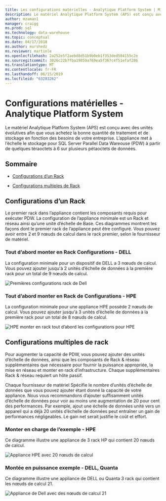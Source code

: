 ```yaml
---
title: Les configurations matérielles - Analytique Platform System | Microsoft Docs
description: Le matériel Analytique Platform System (APS) est conçu avec des unités évolutives afin que vous achetez la bonne quantité de traitement et de stockage en fonction des besoins de votre entreprise. L’appliance met à l’échelle le stockage pour Parallel Data Warehouse à partir de quelques téraoctets à 6 sur plusieurs pétaoctets de données.
author: mzaman1
manager: craigg
ms.prod: sql
ms.technology: data-warehouse
ms.topic: conceptual
ms.date: 04/17/2018
ms.author: murshedz
ms.reviewer: martinle
ms.openlocfilehash: 2a252e5f2aebd8d51b9b0eb1f353ded504155c2e
ms.sourcegitcommit: 3026c22b7fba19059a769ea5f367c4f51efaf286
ms.translationtype: MT
ms.contentlocale: fr-FR
ms.lasthandoff: 06/15/2019
ms.locfileid: "63283262"
---
```

# <a name="hardware-configurations---analytics-platform-system"></a>Configurations matérielles - Analytique Platform System
Le matériel Analytique Platform System (APS) est conçu avec des unités évolutives afin que vous achetez la bonne quantité de traitement et de stockage en fonction des besoins de votre entreprise. L’appliance met à l’échelle le stockage pour SQL Server Parallel Data Wareouse (PDW) à partir de quelques téraoctets à 6 sur plusieurs pétaoctets de données.  
  
## <a name="contents"></a>Sommaire  
  
-   [Configurations d’un Rack](#section1)  
  
-   [Configurations multiples de Rack](#section2)  

  
## <a name="section1"></a>Configurations d’un Rack  
Le premier rack dans l’appliance contient les composants requis pour exécuter PDW. La configuration de l’appliance minimale est un Rack et réseau ainsi qu’une unité d’échelle de Base. Ces diagrammes montrent les façons dont le premier rack de l’appliance peut être configuré. Vous pouvez avoir entre 2 et 9 nœuds de calcul dans le rack premier, selon le fournisseur de matériel.  
  
### <a name="first-rack-configurations---dell"></a>Tout d’abord monter en Rack Configurations - DELL  
La configuration minimale pour un dispositif de DELL a 3 nœuds de calcul. Vous pouvez ajouter jusqu'à 2 unités d’échelle de données à la première rack pour un total de 9 nœuds de calcul.  
  
![Premières configurations rack de Dell](media/first-rack-configurations-dell.png "premières configurations rack de Dell")  
  
### <a name="first-rack-configurations---hpe"></a>Tout d’abord monter en Rack de Configurations - HPE  
La configuration minimale pour une appliance HPE possède 2 nœuds de calcul. Vous pouvez ajouter jusqu'à 3 unités d’échelle de données à la première rack pour un total de 8 nœuds de calcul.  
  
![HPE monter en rack tout d’abord les configurations pour HPE](media/first-rack-configurations-hpe.png "HPE tout d’abord les configurations en rack")  
  
## <a name="section2"></a>Configurations multiples de rack  
Pour augmenter la capacité de PDW, vous pouvez ajouter des unités d’échelle de données, ainsi que les composants de Rack & réseau supplémentaires que nécessaire pour fournir la puissance appropriée, la mise en réseau et monter en rack d’infrastructure. Chaque supplémentaires Rack & réseau requiert un hôte passif.  
  
Chaque fournisseur de matériel Spécifie le nombre d’unités d’échelle de données que vous pouvez ajouter étant donné la capacité de votre appliance. Nous vous recommandons d’ajouter suffisamment unités d’échelle de données pour voir au moins une augmentation de 20 pour cent des performances. Par exemple, ajout une échelle de données unité vers un appareil qui a déjà 20 unités d’échelle de données peut entraîner un gain de performances négligeables. Le gain net serait justifie le coût et effort.  
  
### <a name="scale-out-example---hpe"></a>Monter en charge de l’exemple - HPE  
Ce diagramme illustre une appliance de 3 rack HP qui contient 20 nœuds de calcul.  
  
![Appliance HPE avec 20 nœuds de calcul](media/scale-out-hpe.png "appliance HPE avec 20 nœuds de calcul")  
  
### <a name="scale-out-example---dell-quanta"></a>Montée en puissance exemple - DELL, Quanta  
Ce diagramme illustre une appliance de DELL ou Quanta 3 rack qui contient les nœuds de calcul 21.  
  
![Appliance de Dell avec des nœuds de calcul 21](media/scale-out-dell.png "appliance de Dell avec des nœuds de calcul 21")  
 
